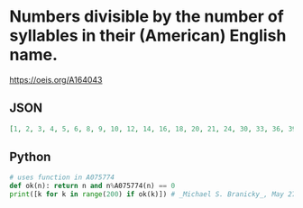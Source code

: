 # Numbers divisible by the number of syllables in their \(American\) English name\.
https://oeis.org/A164043
## JSON
```JSON
[1, 2, 3, 4, 5, 6, 8, 9, 10, 12, 14, 16, 18, 20, 21, 24, 30, 33, 36, 39, 40, 42, 45, 48, 50, 51, 54, 60, 63, 66, 69, 72, 76, 80, 81, 84, 90, 93, 96, 99, 104, 108, 112, 115, 120, 126, 130, 132, 138, 140, 144, 147, 150, 156, 160, 162, 168, 175, 180, 186, 190, 192, 198]
```
## Python
```Python
# uses function in A075774
def ok(n): return n and n%A075774(n) == 0
print([k for k in range(200) if ok(k)]) # _Michael S. Branicky_, May 27 2024
```
